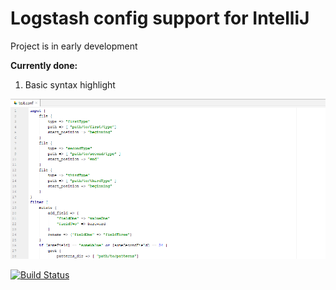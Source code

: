 # **Logstash config support for IntelliJ**

Project is in early development

**Currently done:**
1. Basic syntax highlight

![Screenshot of currently progress](screenshots/screen1.png)

[![Build Status](https://travis-ci.com/redfoos/logstash-intellij-plugin.svg?branch=master)](https://travis-ci.com/redfoos/logstash-intellij-plugin)